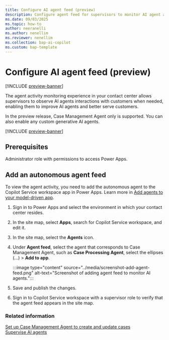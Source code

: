 ```yaml
---
title: Configure AI agent feed (preview)
description: Configure agent feed for supervisors to monitor AI agent activities in Dynamics 365 Customer Service and Dynamics 365 Contact Center.
ms.date: 09/03/2025
ms.topic: how-to
author: neeranelli
ms.author: nenellim
ms.reviewer: nenellim
ms.collection: bap-ai-copilot
ms.custom: bap-template
---
```


# Configure AI agent feed (preview)

[!INCLUDE [preview-banner](~/../shared-content/shared/preview-includes/preview-banner.md)]

The agent activity monitoring experience in your contact center allows supervisors to observe AI agents interactions with customers when needed, enabling them to improve AI agents and better serve customers.

In the preview release, Case Management Agent only is supported. You can also enable any custom generative AI agents.

[!INCLUDE [preview-banner](../../../shared-content/shared/preview-includes/production-ready-preview-dynamics365.md)]

## Prerequisites

Administrator role with permissions to access Power Apps.

## Add an autonomous agent feed

To view the agent activity, you need to add the autonomous agent to the Copilot Service workspace app in Power Apps. Learn more in [Add agents to your model-driven app](/power-apps/maker/model-driven-apps/add-agents-to-app).

1. Sign in to Power Apps and select the  environment in which your contact center resides.

1. In the site map, select **Apps**, search for Copilot Service workspace, and edit it.
1. In the site map, select the **Agents** icon.
1. Under **Agent feed**, select the agent that corresponds to Case Management Agent, such as **Case Processing Agent**, select the ellipses (...) > **Add to app**.

   :::image type="content" source="../media/screenshot-add-agent-feed.png" alt-text="Screenshot of adding agent feed to monitor AI agents.":::

1. Save and publish the changes.
1. Sign in to Copilot Service workspace with a supervisor role to verify that the agent feed appears in the site map.

### Related information

[Set up Case Management Agent to create and update cases](set-up-autonomous-case-agents.md)  
[Supervise AI agents](../use/supervise-ai-agents.md)  
